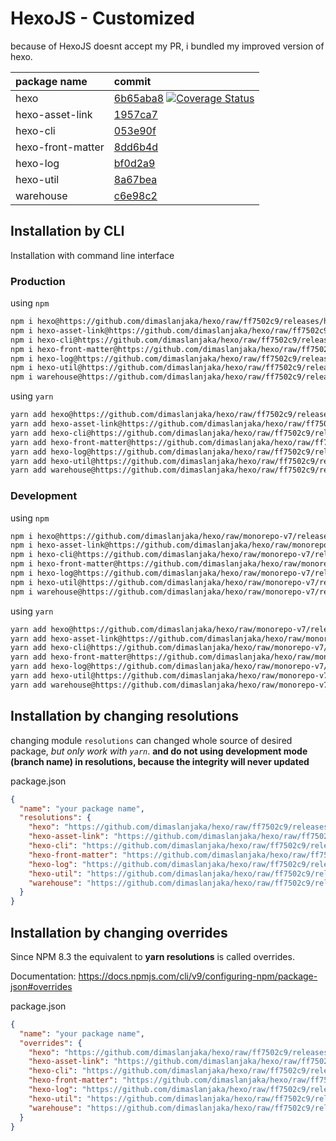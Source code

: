 # HexoJS - Customized
because of HexoJS doesnt accept my PR, i bundled my improved version of hexo.

| package name | commit |
| :--- | :--- | 
| hexo | [6b65aba8](https://github.com/dimaslanjaka/hexo/commit/6b65aba8)  [![Coverage Status](https://coveralls.io/repos/github/dimaslanjaka/hexo/badge.svg)](https://coveralls.io/github/dimaslanjaka/hexo) | 
| hexo-asset-link | [1957ca7](https://github.com/dimaslanjaka/hexo-asset-link/commit/1957ca7) | 
| hexo-cli | [053e90f](https://github.com/dimaslanjaka/hexo-cli/commit/053e90f) | 
| hexo-front-matter | [8dd6b4d](https://github.com/dimaslanjaka/hexo-front-matter/commit/8dd6b4d) | 
| hexo-log | [bf0d2a9](https://github.com/dimaslanjaka/hexo-log/commit/bf0d2a9) | 
| hexo-util | [8a67bea](https://github.com/dimaslanjaka/hexo-util/commit/8a67bea) | 
| warehouse | [c6e98c2](https://github.com/dimaslanjaka/warehouse/commit/c6e98c2) | 

## Installation by CLI
Installation with command line interface

### Production

using `npm`
```bash
npm i hexo@https://github.com/dimaslanjaka/hexo/raw/ff7502c9/releases/hexo.tgz
npm i hexo-asset-link@https://github.com/dimaslanjaka/hexo/raw/ff7502c9/releases/hexo-asset-link.tgz
npm i hexo-cli@https://github.com/dimaslanjaka/hexo/raw/ff7502c9/releases/hexo-cli.tgz
npm i hexo-front-matter@https://github.com/dimaslanjaka/hexo/raw/ff7502c9/releases/hexo-front-matter.tgz
npm i hexo-log@https://github.com/dimaslanjaka/hexo/raw/ff7502c9/releases/hexo-log.tgz
npm i hexo-util@https://github.com/dimaslanjaka/hexo/raw/ff7502c9/releases/hexo-util.tgz
npm i warehouse@https://github.com/dimaslanjaka/hexo/raw/ff7502c9/releases/warehouse.tgz
```

using `yarn`
```bash
yarn add hexo@https://github.com/dimaslanjaka/hexo/raw/ff7502c9/releases/hexo.tgz
yarn add hexo-asset-link@https://github.com/dimaslanjaka/hexo/raw/ff7502c9/releases/hexo-asset-link.tgz
yarn add hexo-cli@https://github.com/dimaslanjaka/hexo/raw/ff7502c9/releases/hexo-cli.tgz
yarn add hexo-front-matter@https://github.com/dimaslanjaka/hexo/raw/ff7502c9/releases/hexo-front-matter.tgz
yarn add hexo-log@https://github.com/dimaslanjaka/hexo/raw/ff7502c9/releases/hexo-log.tgz
yarn add hexo-util@https://github.com/dimaslanjaka/hexo/raw/ff7502c9/releases/hexo-util.tgz
yarn add warehouse@https://github.com/dimaslanjaka/hexo/raw/ff7502c9/releases/warehouse.tgz

```

### Development

using `npm`
```bash
npm i hexo@https://github.com/dimaslanjaka/hexo/raw/monorepo-v7/releases/hexo.tgz
npm i hexo-asset-link@https://github.com/dimaslanjaka/hexo/raw/monorepo-v7/releases/hexo-asset-link.tgz
npm i hexo-cli@https://github.com/dimaslanjaka/hexo/raw/monorepo-v7/releases/hexo-cli.tgz
npm i hexo-front-matter@https://github.com/dimaslanjaka/hexo/raw/monorepo-v7/releases/hexo-front-matter.tgz
npm i hexo-log@https://github.com/dimaslanjaka/hexo/raw/monorepo-v7/releases/hexo-log.tgz
npm i hexo-util@https://github.com/dimaslanjaka/hexo/raw/monorepo-v7/releases/hexo-util.tgz
npm i warehouse@https://github.com/dimaslanjaka/hexo/raw/monorepo-v7/releases/warehouse.tgz
```

using `yarn`
```bash
yarn add hexo@https://github.com/dimaslanjaka/hexo/raw/monorepo-v7/releases/hexo.tgz
yarn add hexo-asset-link@https://github.com/dimaslanjaka/hexo/raw/monorepo-v7/releases/hexo-asset-link.tgz
yarn add hexo-cli@https://github.com/dimaslanjaka/hexo/raw/monorepo-v7/releases/hexo-cli.tgz
yarn add hexo-front-matter@https://github.com/dimaslanjaka/hexo/raw/monorepo-v7/releases/hexo-front-matter.tgz
yarn add hexo-log@https://github.com/dimaslanjaka/hexo/raw/monorepo-v7/releases/hexo-log.tgz
yarn add hexo-util@https://github.com/dimaslanjaka/hexo/raw/monorepo-v7/releases/hexo-util.tgz
yarn add warehouse@https://github.com/dimaslanjaka/hexo/raw/monorepo-v7/releases/warehouse.tgz

```

## Installation by changing resolutions
changing module `resolutions` can changed whole source of desired package, _but only work with `yarn`_. **and do not using development mode (branch name) in resolutions, because the integrity will never updated**

package.json
```json
{
  "name": "your package name",
  "resolutions": {
    "hexo": "https://github.com/dimaslanjaka/hexo/raw/ff7502c9/releases/hexo.tgz",
    "hexo-asset-link": "https://github.com/dimaslanjaka/hexo/raw/ff7502c9/releases/hexo-asset-link.tgz",
    "hexo-cli": "https://github.com/dimaslanjaka/hexo/raw/ff7502c9/releases/hexo-cli.tgz",
    "hexo-front-matter": "https://github.com/dimaslanjaka/hexo/raw/ff7502c9/releases/hexo-front-matter.tgz",
    "hexo-log": "https://github.com/dimaslanjaka/hexo/raw/ff7502c9/releases/hexo-log.tgz",
    "hexo-util": "https://github.com/dimaslanjaka/hexo/raw/ff7502c9/releases/hexo-util.tgz",
    "warehouse": "https://github.com/dimaslanjaka/hexo/raw/ff7502c9/releases/warehouse.tgz"
  }
}
```

## Installation by changing overrides

Since NPM 8.3 the equivalent to **yarn resolutions** is called overrides.

Documentation: https://docs.npmjs.com/cli/v9/configuring-npm/package-json#overrides

package.json
```json
{
  "name": "your package name",
  "overrides": {
    "hexo": "https://github.com/dimaslanjaka/hexo/raw/ff7502c9/releases/hexo.tgz",
    "hexo-asset-link": "https://github.com/dimaslanjaka/hexo/raw/ff7502c9/releases/hexo-asset-link.tgz",
    "hexo-cli": "https://github.com/dimaslanjaka/hexo/raw/ff7502c9/releases/hexo-cli.tgz",
    "hexo-front-matter": "https://github.com/dimaslanjaka/hexo/raw/ff7502c9/releases/hexo-front-matter.tgz",
    "hexo-log": "https://github.com/dimaslanjaka/hexo/raw/ff7502c9/releases/hexo-log.tgz",
    "hexo-util": "https://github.com/dimaslanjaka/hexo/raw/ff7502c9/releases/hexo-util.tgz",
    "warehouse": "https://github.com/dimaslanjaka/hexo/raw/ff7502c9/releases/warehouse.tgz"
  }
}
```

